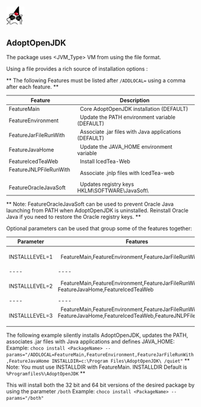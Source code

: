# [<img src="AdoptOpenJDK.png" width="48" height="48"/> <PackageName> ](https://chocolatey.org/packages/<PackageName> )

 ## AdoptOpenJDK
 
 The <PackageName> package uses <JVM_Type> VM from <Vendor> using the <fileType> file format.
 
 Using a <fileType> file provides a rich source of installation options :
 
 ** The following Features must be listed after `/ADDLOCAL=` using a comma after each feature. **
 
| Feature | Description |
|----|----|
| FeatureMain	         &nbsp; | &nbsp; Core AdoptOpenJDK installation (DEFAULT) |
| FeatureEnvironment     &nbsp; | &nbsp; Update the PATH environment variable (DEFAULT) |
| FeatureJarFileRunWith  &nbsp; | &nbsp; Associate .jar files with Java applications (DEFAULT) |
| FeatureJavaHome	     &nbsp; | &nbsp; Update the JAVA_HOME environment variable |
| FeatureIcedTeaWeb      &nbsp; | &nbsp; Install IcedTea-Web |
| FeatureJNLPFileRunWith &nbsp; | &nbsp; Associate .jnlp files with IcedTea-web |
| FeatureOracleJavaSoft	 &nbsp; | &nbsp; Updates registry keys HKLM\SOFTWARE\JavaSoft\ |

** Note: FeatureOracleJavaSoft can be used to prevent Oracle Java launching from PATH when AdoptOpenJDK is uninstalled. Reinstall Oracle Java if you need to restore the Oracle registry keys. **

Optional parameters can be used that group some of the features together:

| Parameter | Features |
|----|----|
| &nbsp; INSTALLLEVEL=1 &nbsp; | &nbsp; FeatureMain,FeatureEnvironment,FeatureJarFileRunWith &nbsp; |
|----|----|
| &nbsp; INSTALLLEVEL=2 &nbsp; | &nbsp; FeatureMain,FeatureEnvironment,FeatureJarFileRunWith,<br/> FeatureJavaHome,FeatureIcedTeaWeb &nbsp; |
|----|----|
| &nbsp; INSTALLLEVEL=3 &nbsp; | &nbsp; FeatureMain,FeatureEnvironment,FeatureJarFileRunWith,<br/> FeatureJavaHome,FeatureIcedTeaWeb,FeatureJNLPFileRunWith &nbsp; |

The following example silently installs AdoptOpenJDK, updates the PATH, associates .jar files with Java applications and defines JAVA_HOME:
Example: `choco install <PackageName> --params="/ADDLOCAL=FeatureMain,FeatureEnvironment,FeatureJarFileRunWith,FeatureJavaHome INSTALLDIR=c:\Program Files\AdoptOpenJDK\ /quiet"`
** Note: You must use INSTALLDIR with FeatureMain. INSTALLDIR Default is `%Programfiles%\AdoptOpenJDK` **

This will install both the 32 bit and 64 bit versions of the desired package by using the parameter `/both`
Example: `choco install <PackageName> --params="/both"`
